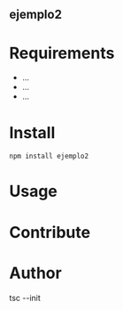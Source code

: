 ## ejemplo2

# Requirements
* ...
* ...
* ...

# Install
```npm install ejemplo2```
# Usage
# Contribute
# Author

tsc --init